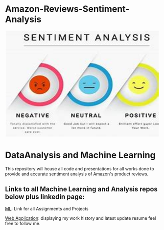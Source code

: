 # Amazon-Reviews-Sentiment-Analysis

<div class="container" align="center">
    <img src="https://github.com/marcusw0602/Amazon-Reviews-Sentiment-Analysis/blob/main/Pictures/OIP.jfif" width="500" height="350">
    </div>

# DataAnalysis and Machine Learning

This repository will house all code and presentations for all works done to provide and accurate sentiment analysis of Amazon's product reviews.

## Links to all Machine Learning and Analysis repos below plus linkedin page:

<a href=https://github.com/marcusw0602/DATA_602_Intro_DataAnalysis_and_Machine_Learning/tree/master/Assignments%26Projects>ML</a>: Link for all Assignments and Projects

<a href=https://github.com/marcusw0602/Amazon-Reviews-Sentiment-Analysis/tree/main/Data%20analysis%20Application>Web Application</a>: displaying my work history and latest update resume feel free to follow me. 
